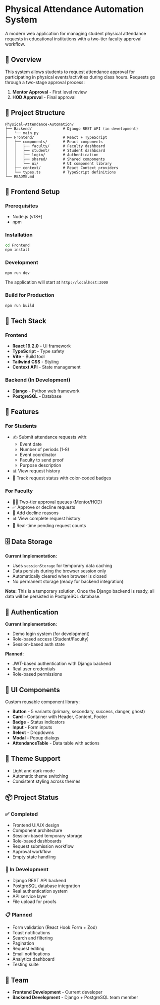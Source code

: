 # Physical Attendance Automation System

A modern web application for managing student physical attendance requests in educational institutions with a two-tier faculty approval workflow.

## 🎯 Overview

This system allows students to request attendance approval for participating in physical events/activities during class hours. Requests go through a two-stage approval process:
1. **Mentor Approval** - First level review
2. **HOD Approval** - Final approval

## 📁 Project Structure

```
Physical-Attendance-Automation/
├── Backend/              # Django REST API (in development)
│   └── main.py
├── Frontend/             # React + TypeScript
│   ├── components/       # React components
│   │   ├── faculty/      # Faculty dashboard
│   │   ├── student/      # Student dashboard
│   │   ├── login/        # Authentication
│   │   ├── shared/       # Shared components
│   │   └── ui/           # UI component library
│   ├── context/          # React Context providers
│   └── types.ts          # TypeScript definitions
└── README.md
```

## 🚀 Frontend Setup

### Prerequisites
- Node.js (v18+)
- npm

### Installation

```bash
cd Frontend
npm install
```

### Development

```bash
npm run dev
```

The application will start at `http://localhost:3000`

### Build for Production

```bash
npm run build
```

## 🔧 Tech Stack

### Frontend
- **React 19.2.0** - UI framework
- **TypeScript** - Type safety
- **Vite** - Build tool
- **Tailwind CSS** - Styling
- **Context API** - State management

### Backend (In Development)
- **Django** - Python web framework
- **PostgreSQL** - Database

## 📝 Features

### For Students
- ✍️ Submit attendance requests with:
  - Event date
  - Number of periods (1-8)
  - Event coordinator
  - Faculty to send proof
  - Purpose description
- 📊 View request history
- 🎨 Track request status with color-coded badges

### For Faculty
- 👨‍🏫 Two-tier approval queues (Mentor/HOD)
- ✅ Approve or decline requests
- 📝 Add decline reasons
- 📊 View complete request history
- 🔢 Real-time pending request counts

## 🗄️ Data Storage

**Current Implementation:**
- Uses `sessionStorage` for temporary data caching
- Data persists during the browser session only
- Automatically cleared when browser is closed
- No permanent storage (ready for backend integration)

**Note:** This is a temporary solution. Once the Django backend is ready, all data will be persisted in PostgreSQL database.

## 🔐 Authentication

**Current Implementation:**
- Demo login system (for development)
- Role-based access (Student/Faculty)
- Session-based auth state

**Planned:**
- JWT-based authentication with Django backend
- Real user credentials
- Role-based permissions

## 🎨 UI Components

Custom reusable component library:
- **Button** - 5 variants (primary, secondary, success, danger, ghost)
- **Card** - Container with Header, Content, Footer
- **Badge** - Status indicators
- **Input** - Form inputs
- **Select** - Dropdowns
- **Modal** - Popup dialogs
- **AttendanceTable** - Data table with actions

## 🌙 Theme Support

- Light and dark mode
- Automatic theme switching
- Consistent styling across themes

## 📦 Project Status

### ✅ Completed
- Frontend UI/UX design
- Component architecture
- Session-based temporary storage
- Role-based dashboards
- Request submission workflow
- Approval workflow
- Empty state handling

### 🚧 In Development
- Django REST API backend
- PostgreSQL database integration
- Real authentication system
- API service layer
- File upload for proofs

### 📋 Planned
- Form validation (React Hook Form + Zod)
- Toast notifications
- Search and filtering
- Pagination
- Request editing
- Email notifications
- Analytics dashboard
- Testing suite

## 🤝 Team

- **Frontend Development** - Current developer
- **Backend Development** - Django + PostgreSQL team member
